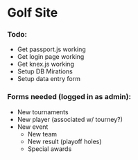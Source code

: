 # Golf Site

### Todo:

* Get passport.js working
* Get login page working
* Get knex.js working
* Setup DB Mirations
* Setup data entry form

### Forms needed (logged in as admin):

* New tournaments
* New player (associated w/ tourney?)
* New event
  * New team
  * New result (playoff holes)
  * Special awards
